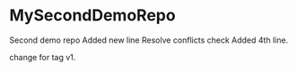 
# MySecondDemoRepo
Second demo repo
Added new line
Resolve conflicts check
Added 4th line.

change for tag v1.

